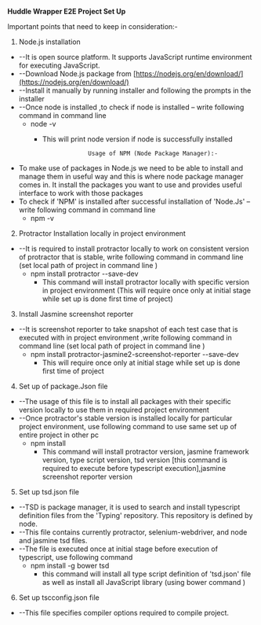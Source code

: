 **Huddle Wrapper E2E Project Set Up**

Important points that need to keep in consideration:-

1. Node.js installation

- --It is open source platform. It supports JavaScript runtime environment for executing JavaScript.
- --Download Node.js package from [https://nodejs.org/en/download/](https://nodejs.org/en/download/)
- --Install it manually by running installer and following the prompts in the installer
- --Once node is installed ,to check if node is installed – write following command in command line
  - node  -v
    - This will print node version if node is successfully installed

                       Usage of NPM (Node Package Manager):-

- To make use of packages in Node.js we need to be able to install and manage them in useful way and this is where node package manager comes in. It install the packages you want to use and provides useful interface to work with those packages
- To check if &#39;NPM&#39; is installed after successful installation of &#39;Node.Js&#39; – write following command in command line
  - npm  -v

2. Protractor Installation locally in project environment

- --It is required to install protractor locally to work on consistent version of protractor that is stable, write following command in command line (set local path of project in command line )
  - npm install protractor --save-dev
    - This command will install protractor locally with specific version in project environment (This will require once only at initial stage while set up is done first time of project)

3. Install Jasmine screenshot reporter

- --It is screenshot reporter to take snapshot of each test case that is executed with in project environment ,write following command in command line (set local path of project in command line )
  - npm install protractor-jasmine2-screenshot-reporter --save-dev
    - This will require once only at initial stage while set up is done first time of project

4. Set up of package.Json file

- --The usage of this file is to install all packages with their specific version locally to use them in required project environment
- --Once protractor&#39;s stable version is installed locally for particular project environment, use following command to use same set up of entire project in other pc
  - npm install
    - This command will install  protractor version, jasmine framework version, type script version, tsd version [this command is required to execute before typescript execution],jasmine screenshot reporter version

5. Set up tsd.json file

- --TSD is package manager, it is used to search and install typescript definition files from the &#39;Typing&#39; repository. This repository is defined by node.
- --This file contains currently protractor, selenium-webdriver, and node and jasmine tsd files.
- --The file is executed once at initial stage before execution of typescript, use following command
  - npm install -g bower tsd
    - this command will install all type script definition of &#39;tsd.json&#39; file as well as install all JavaScript library (using bower command )

6. Set up tscconfig.json file

- --This file specifies compiler options required to compile project.

